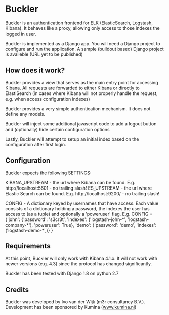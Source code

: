 # Buckler

Buckler is an authentication frontend for ELK (ElasticSearch, Logstash, Kibana).
It behaves like a proxy, allowing only access to those indexes the logged in
user.

Buckler is implemented as a Django app. You will need a Django project to
configure and run the application. A sample (buildout based) Django project
is availeble (URL yet to be published)

## How does it work?

Buckler provides a view that serves as the main entry point for accessing
Kibana.
All requests are forwarded to either Kibana or directly to ElastiSearch (in
cases where Kibana will not properly handle the request, e.g. when access
configuration indexes)

Buckler provides a very simple authentication mechanism. It does not define
any models.

Buckler will inject some additional javascript code to add a logout button and
(optionally) hide certain configuration options

Lastly, Buckler will attempt to setup an initial index based on the
configuration after first login.

## Configuration

Buckler expects the following SETTINGS:

KIBANA_UPSTREAM - the url where Kibana can be found.
   E.g. http://localhost:5601 - no trailing slash!
ES_UPSTREAM - the url where Elastic Search can be found.
   E.g. http://localhost:9200/ - no trailing slash!

CONFIG - A dictionary keyed by usernames that have access. Each value consists
  of a dictionary holding a password, the indexes the user has access to (as a
  tuple) and optionally a 'poweruser' flag.
  E.g.
  CONFIG = {'john': {'password': 's3cr3t',
                     'indexes': ('logstash-john-\*', 'logstash-company-\*'),
                     'poweruser': True},
            'demo': {'password': 'demo',
                     'indexes': ('logstash-demo-\*',)}
           }

## Requirements

At this point, Buckler will only work with Kibana 4.1.x. It will not work with
newer versions (e.g. 4.3) since the protocol has changed significantly.

Buckler has been tested with Django 1.8 on python 2.7

## Credits

Buckler was developed by Ivo van der Wijk (m3r consultancy B.V.). Development
has been sponsored by Kumina (www.kumina.nl)
